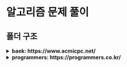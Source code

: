# 알고리즘 문제 풀이

## 폴더 구조

<details>
<summary style="font-weight: bold">baek: https://www.acmicpc.net/</summary>
<div markdown="1">

  - 1182 (부분수열의 합): https://www.acmicpc.net/problem/1182
  - 2839 (설탕배달): https://www.acmicpc.net/problem/2839
  - 7568 (덩치): https://www.acmicpc.net/problem/7568
  - 15649 (N과 M(1)): https://www.acmicpc.net/problem/15649
  - 15651 (N과 M(2)): https://www.acmicpc.net/problem/15651
</div>
</details>


<details>
<summary style="font-weight: bold">programmers: https://programmers.co.kr/</summary>
<div markdown="1">

  - coding_test_practice (코딩 테스트 연습)
    - stack_and_queue (스택/큐)
      - stock_price/main.cpp (주식가격): https://programmers.co.kr/learn/courses/30/lessons/42584
      - function_dev/main.cpp (기능개발): https://programmers.co.kr/learn/courses/30/lessons/42586
</div>
</details>
